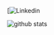 

[![Linkedin](https://gyazo.com/4065574808ef0b1f4aeba62431ba0b46)





![github stats](https://github-readme-stats.vercel.app/api?username=aby&show_icons=true&theme=dark)
